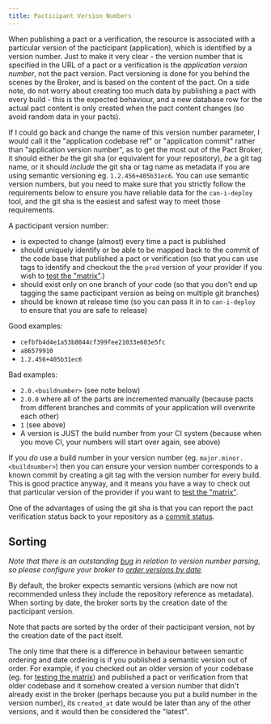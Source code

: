 ```yaml
---
title: Pacticipant Version Numbers
---
```


When publishing a pact or a verification, the resource is associated with a particular version of the pacticipant \(application\), which is identified by a version number. Just to make it very clear - the version number that is specified in the URL of a pact or a verification is the _application version number_, not the pact version. Pact versioning is done for you behind the scenes by the Broker, and is based on the content of the pact. On a side note, do not worry about creating too much data by publishing a pact with every build - this is the expected behaviour, and a new database row for the actual pact content is only created when the pact content changes \(so avoid random data in your pacts\).

If I could go back and change the name of this version number parameter, I would call it the "application codebase ref" or "application commit" rather than "application version number", as to get the most out of the Pact Broker, it should either _be_ the git sha \(or equivalent for your repository\), _be_ a git tag name, or it should _include_ the git sha or tag name as metadata if you are using semantic versioning eg. `1.2.456+405b31ec6`. You can use semantic version numbers, but you need to make sure that you strictly follow the requirements below to ensure you have reliable data for the `can-i-deploy` tool, and the git sha is the easiest and safest way to meet those requirements.

A pacticipant version number:

* is expected to change \(almost\) every time a pact is published
* should uniquely identify or be able to be mapped back to the commit of the code base that published a pact or verification \(so that you can use tags to identify and checkout the the `prod` version of your provider if you wish to [test the "matrix"](http://rea.tech/enter-the-pact-matrix-or-how-to-decouple-the-release-cycles-of-your-microservices/).\)
* should exist only on one branch of your code \(so that you don't end up tagging the same pacticipant version as being on multiple git branches\)
* should be known at release time \(so you can pass it in to `can-i-deploy` to ensure that you are safe to release\)

Good examples:

* `cefbfb4d4e1a53b8044cf399fee21033e603e5fc`
* `a86579910`
* `1.2.456+405b31ec6`

Bad examples:

* `2.0.<buildnumber>` \(see note below\)
* `2.0.0` where all of the parts are incremented manually \(because pacts from different branches and commits of your application will overwrite each other\)
* `1` \(see above\)
* A version is JUST the build number from your CI system \(because when you move CI, your numbers will start over again, see above\)

If you _do_ use a build number in your version number \(eg. `major.minor.<buildnumber>`\) then you can ensure your version number corresponds to a known commit by creating a git tag with the version number for every build. This is good practice anyway, and it means you have a way to check out that particular version of the provider if you want to [test the "matrix"](http://rea.tech/enter-the-pact-matrix-or-how-to-decouple-the-release-cycles-of-your-microservices/).

One of the advantages of using the git sha is that you can report the pact verification status back to your repository as a [commit status](/pact_broker/webhooks/template_library#github---publish-commit-status).

## Sorting

_Note that there is an outstanding_ [_bug_](https://github.com/pact-foundation/pact_broker/issues/175) _in relation to version number parsing, so please configure your broker to_ [_order versions by date_](configuration.md#ordering-versions-by-date)_._

By default, the broker expects semantic versions \(which are now not recommended unless they include the repository reference as metadata\). When sorting by date, the broker sorts by the creation date of the pacticipant version.

Note that pacts are sorted by the order of their pacticipant version, not by the creation date of the pact itself.

The only time that there is a difference in behaviour between semantic ordering and date ordering is if you published a semantic version out of order. For example, if you checked out an older version of your codebase \(eg. for [testing the matrix](http://rea.tech/enter-the-pact-matrix-or-how-to-decouple-the-release-cycles-of-your-microservices/)\) and published a pact or verification from that older codebase and it somehow created a version number that didn't already exist in the broker \(perhaps because you put a build number in the version number\), its `created_at` date would be later than any of the other versions, and it would then be considered the "latest".

